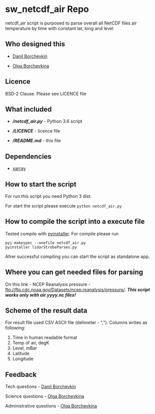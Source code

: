 # sw_netcdf_air Repo

netcdf_air script is purposed to parse overall all NetCDF files air temperature by time with constant lat, long and level

## Who designed this

* [Danil Borchevkin](http://github.com/DanilBorchevkin)

* [Olga Borchevkina](https://github.com/olgaborchevkina)

## Licence

BSD-2 Clause. Please see LICENCE file

## What included

* ***/netcdf_air.py*** - Python 3.6 script

* ***/LICENCE*** - licence file

* ***/README.md*** - this file

## Dependencies

* [xarray](http://xarray.pydata.org/en/stable/)

## How to start the script

For run this script you need Python 3 dist.

For start the script please execute ```python netcdf_air.py```

## How to compile the script into a execute file

Tested compile with [pyinstaller](http://www.pyinstaller.org). For compile please run 

```
pyi-makespec --onefile netcdf_air.py
pyinstaller lidarStrobeParses.py
```

Afrer successful compiling you can start the script as standalone app. 

## Where you can get needed files for parsing

On this link - NCEP Reanalysis pressure - ftp://ftp.cdc.noaa.gov/Datasets/ncep.reanalysis/pressure/. ***This script works only with air.yyyy.nc files!***

## Scheme of the result data
For result file used CSV ASCII file (delimeter - ","). Columns writes as following:

1. Time in human readable format
2. Temp of air, degK
3. Level, mBar
4. Latitude
5. Longitude

## Feedback

Tech questions - [Danil Borchevkin](http://github.com/DanilBorchevkin)

Science questions - [Olga Borchevkina](https://github.com/olgaborchevkina)

Administrative questions - [Olga Borchevkina](https://github.com/olgaborchevkina)
